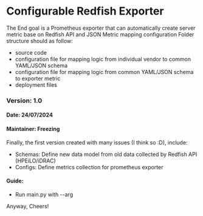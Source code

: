 # Configurable Redfish Exporter
The End goal is a Prometheus exporter that can automatically create server metric base on Redfish API and JSON Metric mapping configuration
Folder structure should as follow:
- source code
- configuration file for mapping logic from individual vendor to common YAML/JSON schema
- configuration file for mapping logic from common YAML/JSON schema to exporter metric
- deployment files

### Version: 1.0 
#### Date: 24/07/2024
#### Maintainer: Freezing
Finally, the first version created with many issues (I think so :D), include:
- Schemas: Define new data model from old data collected by Redfish API (HPEiLO/iDRAC)
- Configs: Define metrics collection for prometheus exporter
#### Guide:
- Run main.py with --arg

Anyway, Cheers!
